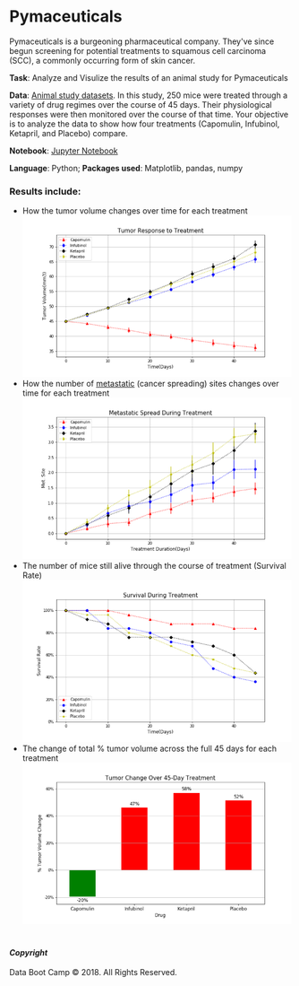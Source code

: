 # Pymaceuticals

Pymaceuticals is a burgeoning pharmaceutical company. They've since begun screening for potential treatments to squamous cell carcinoma (SCC), a commonly occurring form of skin cancer.

**Task**: Analyze and Visulize the results of an animal study for Pymaceuticals

**Data**: [Animal study datasets](data). In this study, 250 mice were treated through a variety of drug regimes over the course of 45 days. Their physiological responses were then monitored over the course of that time. Your objective is to analyze the data to show how four treatments (Capomulin, Infubinol, Ketapril, and Placebo) compare.

**Notebook**: [Jupyter Notebook](pymaceuticals_starter-solved.ipynb)

**Language**: Python; **Packages used**: Matplotlib, pandas, numpy 


### Results include:
* How the tumor volume changes over time for each treatment
![Result](Tumor_Response_to_Treatment.png)
* How the number of [metastatic](https://en.wikipedia.org/wiki/Metastasis) (cancer spreading) sites changes over time for each treatment
![Result](Metastatic_Spread_During_Treatment.png)
* The number of mice still alive through the course of treatment (Survival Rate)
![Result](Survival_During_Treatment.png)
* The change of total % tumor volume across the full 45 days for each treatment
![Result](Tumor_Change_Over_45-Day_Treatment.png)




#
#### *Copyright*
Data Boot Camp © 2018. All Rights Reserved.
